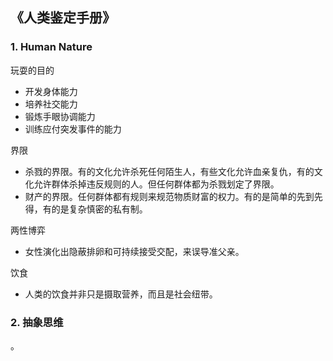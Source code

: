 ## 《人类鉴定手册》

### 1. Human Nature

玩耍的目的
- 开发身体能力
- 培养社交能力
- 锻炼手眼协调能力
- 训练应付突发事件的能力

界限
- 杀戮的界限。有的文化允许杀死任何陌生人，有些文化允许血亲复仇，有的文化允许群体杀掉违反规则的人。但任何群体都为杀戮划定了界限。
- 财产的界限。任何群体都有规则来规范物质财富的权力。有的是简单的先到先得，有的是复杂慎密的私有制。

两性博弈
- 女性演化出隐蔽排卵和可持续接受交配，来误导准父亲。


饮食
- 人类的饮食并非只是摄取营养，而且是社会纽带。


### 2. 抽象思维
 。
